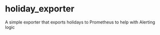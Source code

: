 # holiday_exporter
A simple exporter that exports holidays to Prometheus to help with Alerting logic
